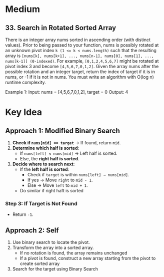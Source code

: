 # Medium
## 33. Search in Rotated Sorted Array
There is an integer array nums sorted in ascending order (with distinct values).
Prior to being passed to your function, nums is possibly rotated at an unknown pivot index `k (1 <= k < nums.length)` such that the resulting array is `[nums[k], nums[k+1], ..., nums[n-1], nums[0], nums[1], ..., nums[k-1]] (0-indexed)`. For example, `[0,1,2,4,5,6,7]` might be rotated at pivot index 3 and become `[4,5,6,7,0,1,2]`.
Given the array nums after the possible rotation and an integer target, return the index of target if it is in nums, or -1 if it is not in nums.
You must write an algorithm with O(log n) runtime complexity.

Example 1:
Input: nums = [4,5,6,7,0,1,2], target = 0
Output: 4

# Key Idea
## Approach 1: Modified Binary Search
1. **Check if `nums[mid] == target`** → If found, return `mid`.
2. **Determine which half is sorted**:
   - If `nums[left] ≤ nums[mid]` → Left half is sorted.
   - Else, the **right half is sorted**.
3. **Decide where to search next**:
   - If the **left half is sorted**:
      - Check if `target` is within `nums[left] → nums[mid]`.
      - If yes → Move `right` to `mid - 1`.
      - Else → Move `left` to `mid + 1`.
   - Do similar if right haft is sorted

### **Step 3: If Target is Not Found**
- Return `-1`.

## Approach 2: Self
1. Use binary search to locate the pivot.
2. Transform the array into a sorted array.
   - If no rotation is found, the array remains unchanged
   - If a pivot is found, construct a new array starting from the pivot to create sorted array
3. Search for the target using Binary Search
